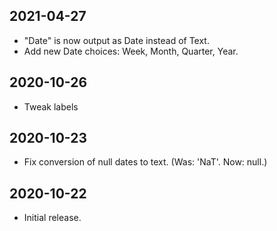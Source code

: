 2021-04-27
----------

* "Date" is now output as Date instead of Text.
* Add new Date choices: Week, Month, Quarter, Year.

2020-10-26
----------

* Tweak labels

2020-10-23
----------

* Fix conversion of null dates to text. (Was: 'NaT'. Now: null.)

2020-10-22
----------

* Initial release.
